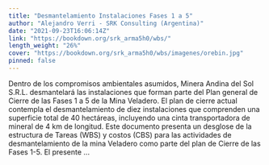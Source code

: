 ```yaml
---
title: "Desmantelamiento Instalaciones Fases 1 a 5"
author: "Alejandro Verri - SRK Consulting (Argentina)"
date: "2021-09-23T16:06:14Z"
link: "https://bookdown.org/srk_arma5h0/wbs/"
length_weight: "26%"
cover: "https://bookdown.org/srk_arma5h0/wbs/imagenes/orebin.jpg"
pinned: false
---
```


Dentro de los compromisos ambientales asumidos, Minera Andina del Sol S.R.L. desmantelará las instalaciones que forman parte del Plan general de Cierre de las Fases 1 a 5 de la Mina Veladero. El plan de cierre actual contempla el desmantelamiento de diez instalaciones que comprenden una superficie total de 40 hectáreas, incluyendo una cinta transportadora de mineral de 4 km de longitud. Este documento presenta un desglose de la estructura de Tareas (WBS) y costos (CBS) para las actividades de desmantelamiento de la mina Veladero como parte del plan de Cierre de las Fases 1-5. El presente ...
